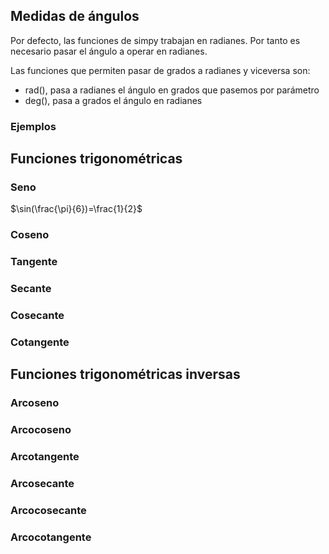 ## Medidas de ángulos

Por defecto, las funciones de simpy trabajan en radianes. Por tanto es necesario pasar el ángulo a operar en radianes. 

Las funciones que permiten pasar de grados a radianes y viceversa son:

* rad(), pasa a radianes el ángulo en grados que pasemos por parámetro
* deg(), pasa a grados el ángulo en radianes

### Ejemplos

## Funciones trigonométricas

### Seno

$\sin(\frac{\pi}{6})=\frac{1}{2}$

### Coseno

### Tangente

### Secante

### Cosecante

### Cotangente

## Funciones trigonométricas inversas

### Arcoseno

### Arcocoseno

### Arcotangente

### Arcosecante

### Arcocosecante

### Arcocotangente